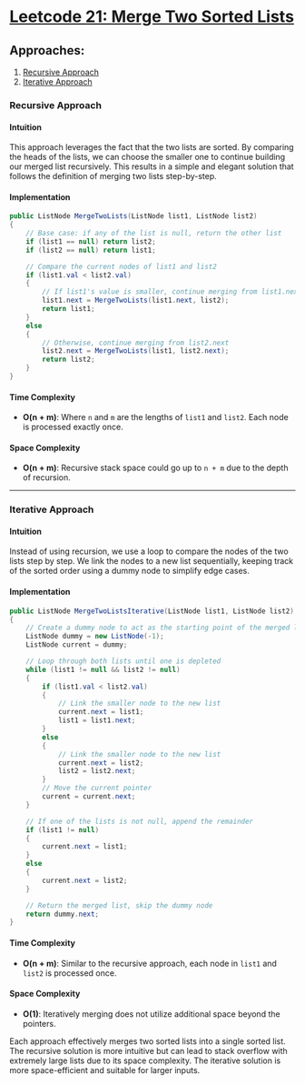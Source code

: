 # [Leetcode 21: Merge Two Sorted Lists](https://leetcode.com/problems/merge-two-sorted-lists/)

## Approaches:
1. [Recursive Approach](#recursive-approach)
2. [Iterative Approach](#iterative-approach)
   
### Recursive Approach

#### Intuition
This approach leverages the fact that the two lists are sorted. By comparing the heads of the lists, we can choose the smaller one to continue building our merged list recursively. This results in a simple and elegant solution that follows the definition of merging two lists step-by-step.

#### Implementation

```csharp
public ListNode MergeTwoLists(ListNode list1, ListNode list2)
{
    // Base case: if any of the list is null, return the other list
    if (list1 == null) return list2;
    if (list2 == null) return list1;

    // Compare the current nodes of list1 and list2
    if (list1.val < list2.val)
    {
        // If list1's value is smaller, continue merging from list1.next
        list1.next = MergeTwoLists(list1.next, list2);
        return list1;
    }
    else
    {
        // Otherwise, continue merging from list2.next
        list2.next = MergeTwoLists(list1, list2.next);
        return list2;
    }
}
```

#### Time Complexity
- **O(n + m)**: Where `n` and `m` are the lengths of `list1` and `list2`. Each node is processed exactly once.
#### Space Complexity
- **O(n + m)**: Recursive stack space could go up to `n + m` due to the depth of recursion.

---

### Iterative Approach

#### Intuition
Instead of using recursion, we use a loop to compare the nodes of the two lists step by step. We link the nodes to a new list sequentially, keeping track of the sorted order using a dummy node to simplify edge cases.

#### Implementation

```csharp
public ListNode MergeTwoListsIterative(ListNode list1, ListNode list2)
{
    // Create a dummy node to act as the starting point of the merged list
    ListNode dummy = new ListNode(-1);
    ListNode current = dummy;

    // Loop through both lists until one is depleted
    while (list1 != null && list2 != null)
    {
        if (list1.val < list2.val)
        {
            // Link the smaller node to the new list
            current.next = list1;
            list1 = list1.next;
        }
        else
        {
            // Link the smaller node to the new list
            current.next = list2;
            list2 = list2.next;
        }
        // Move the current pointer
        current = current.next;
    }

    // If one of the lists is not null, append the remainder
    if (list1 != null)
    {
        current.next = list1;
    }
    else
    {
        current.next = list2;
    }

    // Return the merged list, skip the dummy node
    return dummy.next;
}
```

#### Time Complexity
- **O(n + m)**: Similar to the recursive approach, each node in `list1` and `list2` is processed once.
#### Space Complexity
- **O(1)**: Iteratively merging does not utilize additional space beyond the pointers.

Each approach effectively merges two sorted lists into a single sorted list. The recursive solution is more intuitive but can lead to stack overflow with extremely large lists due to its space complexity. The iterative solution is more space-efficient and suitable for larger inputs.

